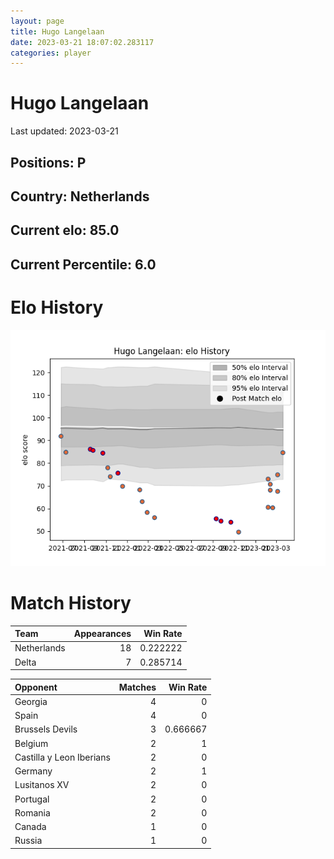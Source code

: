 ```yaml
---  
layout: page  
title: Hugo Langelaan  
date: 2023-03-21 18:07:02.283117  
categories: player  
---
```

# Hugo Langelaan


Last updated: 2023-03-21
## Positions: P

## Country: Netherlands

## Current elo: 85.0

## Current Percentile: 6.0

# Elo History


![elo history](history_HugoLangelaan.png)
# Match History


| Team        |   Appearances |   Win Rate |
|:------------|--------------:|-----------:|
| Netherlands |            18 |   0.222222 |
| Delta       |             7 |   0.285714 |

| Opponent                 |   Matches |   Win Rate |
|:-------------------------|----------:|-----------:|
| Georgia                  |         4 |   0        |
| Spain                    |         4 |   0        |
| Brussels Devils          |         3 |   0.666667 |
| Belgium                  |         2 |   1        |
| Castilla y Leon Iberians |         2 |   0        |
| Germany                  |         2 |   1        |
| Lusitanos XV             |         2 |   0        |
| Portugal                 |         2 |   0        |
| Romania                  |         2 |   0        |
| Canada                   |         1 |   0        |
| Russia                   |         1 |   0        |
